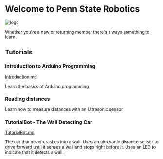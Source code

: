 # Welcome to Penn State Robotics
![logo](https://raw.githubusercontent.com/Penn-State-Robotics-Club/tutorials/master/resources/banner.png)

Whether you're a new or returning member there's always something to learn.

## Tutorials
### Introduction to Arduino Programming
[Introduction.md](https://github.com/Penn-State-Robotics-Club/tutorials/tree/master/Introduction.md)

Learn the basics of Arduino programming

### Reading distances

Learn how to measure distances with an Ultrasonic sensor 

### TutorialBot - The Wall Detecting Car

[TutorialBot.md](https://github.com/Penn-State-Robotics-Club/tutorials/blob/master/TutorialBot.md)

The car that never crashes into a wall. Uses an ultrasonic distance sensor to drive forward until it senses a wall and stops right before it. Uses an LED to indicate that it detects a wall.



<!--stackedit_data:
eyJoaXN0b3J5IjpbLTIwNTc3NzczNjgsLTE2NjA1MTk3NCwtMT
A4MTYxNDgzOCwxMTgxOTI5NjAyLDE1NDUzMDQ1OCwtMjAyMzA3
MDU1LDE1NDgxMzk5NjEsLTE0MDU0OTcxMzhdfQ==
-->